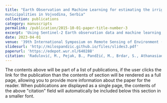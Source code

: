 ```yaml
---
title: "Earth Observation and Machine Learning for estimating the irrigation potential of
municipalities in Vojvodina, Serbia"
collection: publications
category: manuscripts
permalink: /publication/2015-10-01-paper-title-number-3
excerpt: 'Using Sentinel-2 Earth observation data and machine learning, we mapped irrigated areas for key crops in Vojvodina, Serbia, creating high-resolution binary maps that revealed irrigation trends from 2017 to 2022. The study also evaluated irrigation potential across municipalities, highlighting regions with extensive canal networks like Bačka, which showed high irrigation potential, offering insights to support future water management strategies.'
date: 2023-04-01
venue: '39th International Symposium on Remote Sensing of Environment (ISRSE39)'
slidesurl: 'http://milospandzic.github.io/files/slides3.pdf'
paperurl: 'https://edepot.wur.nl/640288'
citation: 'Radulović, M., Pejak, B., Pandžić, M., Brdar, S., Athanasiadis, I.N., Pajević, N., Kopanja, M., Lugonja, P. and Crnojević, V., 2023. Earth Observation and Machine Learning for estimating the irrigation potential of municipalities in Vojvodina, Serbia. In 39th International Symposium on Remote Sensing of Environment (ISRSE39).'
---
```


The contents above will be part of a list of publications, if the user clicks the link for the publication than the contents of section will be rendered as a full page, allowing you to provide more information about the paper for the reader. When publications are displayed as a single page, the contents of the above "citation" field will automatically be included below this section in a smaller font.
